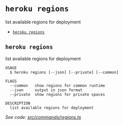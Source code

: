 `heroku regions`
================

list available regions for deployment

* [`heroku regions`](#heroku-regions)

## `heroku regions`

list available regions for deployment

```
USAGE
  $ heroku regions [--json] [--private] [--common]

FLAGS
  --common   show regions for common runtime
  --json     output in json format
  --private  show regions for private spaces

DESCRIPTION
  list available regions for deployment
```

_See code: [src/commands/regions.ts](https://github.com/heroku/cli/blob/v8.3.1-beta.1/src/commands/regions.ts)_
